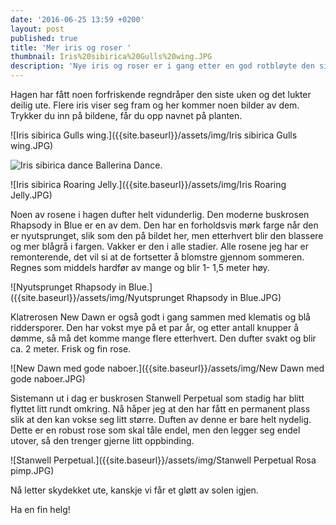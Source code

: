```yaml
---
date: '2016-06-25 13:59 +0200'
layout: post
published: true
title: 'Mer iris og roser '
thumbnail: Iris%20sibirica%20Gulls%20wing.JPG
description: 'Nye iris og roser er i gang etter en god rotbløyte den siste tiden.  '
---
```


Hagen har fått noen forfriskende regndråper den siste uken og det lukter deilig ute. Flere iris viser seg fram og her kommer noen bilder av dem. Trykker du inn på bildene, får du opp navnet på planten.

![Iris sibirica Gulls wing.]({{site.baseurl}}/assets/img/Iris sibirica Gulls wing.JPG)

![Iris sibirica dance Ballerina Dance.]({{site.baseurl}}/assets/img/Iris%20Dance%20Ballerina%20Dance.JPG)

![Iris sibirica Roaring Jelly.]({{site.baseurl}}/assets/img/Iris Roaring Jelly.JPG)

<!--more-->

Noen av rosene i hagen dufter helt vidunderlig. Den moderne buskrosen Rhapsody in Blue er en av dem. Den har en forholdsvis mørk farge når den er nyutsprunget, slik som den på bildet her, men etterhvert blir den blassere og mer blågrå i fargen. Vakker er den i alle stadier. Alle rosene jeg har er remonterende, det vil si at de fortsetter å blomstre gjennom sommeren. Regnes som middels hardfør av mange og blir 1- 1,5 meter høy.

![Nyutsprunget Rhapsody in Blue.]({{site.baseurl}}/assets/img/Nyutsprunget Rhapsody in Blue.JPG)

Klatrerosen New Dawn er også godt i gang sammen med klematis og blå riddersporer. Den har vokst mye på et par år, og etter antall knupper å dømme, så må det komme mange flere etterhvert. Den dufter svakt og blir ca. 2 meter. Frisk og fin rose.

![New Dawn med gode naboer.]({{site.baseurl}}/assets/img/New Dawn med gode naboer.JPG)

Sistemann ut i dag er buskrosen Stanwell Perpetual som stadig har blitt flyttet litt rundt omkring. Nå håper jeg at den har fått en permanent plass slik at den kan vokse seg litt større. Duften av denne er bare helt nydelig. Dette er en robust rose som skal tåle endel, men den legger seg endel utover, så den trenger gjerne litt oppbinding. 

![Stanwell Perpetual.]({{site.baseurl}}/assets/img/Stanwell Perpetual Rosa pimp.JPG)

Nå letter skydekket ute, kanskje vi får et gløtt av solen igjen.

Ha en fin helg!
